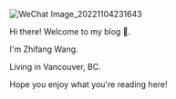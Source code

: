![WeChat Image_20221104231643](https://user-images.githubusercontent.com/79688638/200105793-bbc8b379-6bb8-40d9-9a6a-713ea2ec33d9.jpg)

Hi there! Welcome to my blog 👋.

I'm Zhifang Wang.

Living in Vancouver, BC.

Hope you enjoy what you're reading here!
